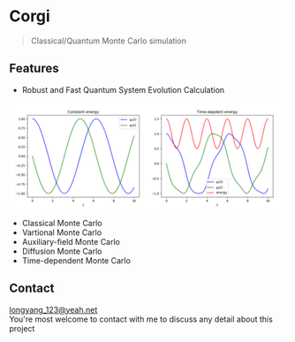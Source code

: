 # Corgi
> Classical/Quantum Monte Carlo simulation

## Features
+ Robust and Fast Quantum System Evolution Calculation

![](./figs/basicpsi.png)

+ Classical Monte Carlo
+ Vartional Monte Carlo
+ Auxiliary-field Monte Carlo
+ Diffusion Monte Carlo
+ Time-dependent Monte Carlo

## Contact
longyang_123@yeah.net  
You're most welcome to contact with me to discuss any detail about this project